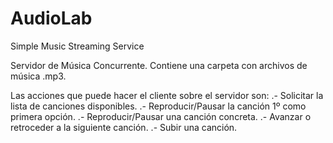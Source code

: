 # AudioLab
Simple Music Streaming Service

Servidor de Música Concurrente.
Contiene una carpeta con archivos de música .mp3.

Las acciones que puede hacer el cliente sobre el servidor son:
  .- Solicitar la lista de canciones disponibles.
  .- Reproducir/Pausar la canción 1º como primera opción.
  .- Reproducir/Pausar una canción concreta.
  .- Avanzar o retroceder a la siguiente canción.
  .- Subir una canción.
